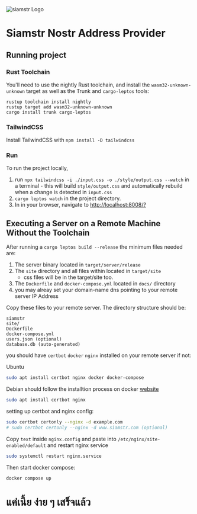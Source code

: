<picture>
    <source srcset="https://github.com/vazw/siamstr/blob/main/docs/pic.png?raw=true" media="(prefers-color-scheme: dark)">
    <img src="https://github.com/vazw/siamstr/blob/main/docs/pic.png?raw=true" alt="siamstr Logo">
</picture>

# Siamstr Nostr Address Provider

## Running project

### Rust Toolchain

You'll need to use the nightly Rust toolchain, and install the `wasm32-unknown-unknown` target as well as the Trunk and `cargo-leptos` tools:

```
rustup toolchain install nightly
rustup target add wasm32-unknown-unknown
cargo install trunk cargo-leptos
```

### TailwindCSS

Install TailwindCSS with `npm install -D tailwindcss`

### Run

To run the project locally,

1. run `npx tailwindcss -i ./input.css -o ./style/output.css --watch` in a terminal - this will build `style/output.css` and automatically rebuild when a change is detected in `input.css`
1. `cargo leptos watch` in the project directory.
1. In in your browser, navigate to [http://localhost:8008/?](http://localhost:8008/?)

## Executing a Server on a Remote Machine Without the Toolchain

After running a `cargo leptos build --release` the minimum files needed are:

1. The server binary located in `target/server/release`
2. The `site` directory and all files within located in `target/site`
   - css files will be in the target/site too.
3. The `Dockerfile` and `docker-compose.yml` located in `docs/` directory
4. you may alreay set your domain-name dns pointing to your remote server IP Address

Copy these files to your remote server. The directory structure should be:

```text
siamstr
site/
Dockerfile
docker-compose.yml
users.json (optional)
database.db (auto-generated)
```

you should have `certbot` `docker` `nginx` installed on your remote server if not:

Ubuntu

```sh
sudo apt install certbot nginx docker docker-compose
```

Debian should follow the installtion process on docker [website](https://docs.docker.com/engine/install/debian/)

```sh
sudo apt install certbot nginx
```

setting up certbot and nginx config:

```sh
sudo certbot certonly --nginx -d example.com
# sudo certbot certonly --nginx -d www.siamstr.com (optional)
```

Copy `text` inside `nginx.config` and paste into `/etc/nginx/site-enabled/default` and restart nginx service

```sh
sudo systemctl restart nginx.service
```

Then start docker compose:

```sh
docker compose up
```

# แค่เนี้ย ง่าย ๆ เสร็จแล้ว
